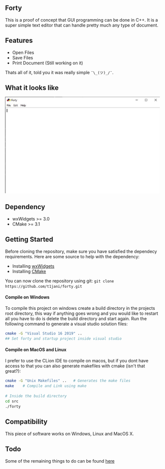 ﻿## Forty

This is a proof of concept that GUI programming can be done in C++. It is a super simple text editor that can handle pretty much any type of document.

## Features
- Open Files
- Save Files
- Print Document (Still working on it)

Thats all of it, told you it was really simple `¯\_(ツ)_/¯`.

## What it looks like
![](docs/how-it-looks.jpg)

## Dependency
- wxWidgets >= 3.0
- CMake >= 3.1

## Getting Started
Before cloning the repository, make sure you have satisfied the dependecy requirements. 
Here are some source to help with the dependency:
- Installing [wxWidgets](https://wiki.wxwidgets.org/Install)
- Installing [CMake](https://cmake.org/install/)

You can now clone the repository using git:
`git clone https://github.com/t1jani/forty.git`


#### Compile on Windows
To compile this project on windows create a build directory in the projects root directory, this way if anything goes wrong and you would like to restart all you have to do is delete the build directory and start again. 
Run the following command to generate a visual studio solution files:
```bash
cmake -G "Visual Studio 16 2019" ..
## Set forty and startup project inside visual studio
```

#### Compile on MacOS and Linux
I prefer to use the CLion IDE to compile on macos, but if you dont have access to that you can also generate makefiles with cmake (isn't that great?):
```bash
cmake -G "Unix Makefiles" ..   # Generates the make files
make    # Compile and Link using make

# Inside the build directory 
cd src 
./forty
```

## Compatibility
This piece of software works on Windows, Linux and MacOS X.

## Todo 
Some of the remaining things to do can be found [here](todo.md)
